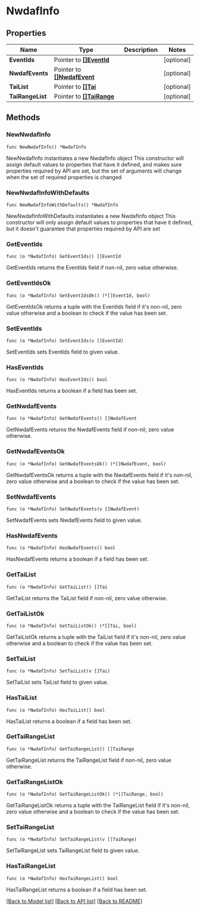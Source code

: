 # NwdafInfo

## Properties

Name | Type | Description | Notes
------------ | ------------- | ------------- | -------------
**EventIds** | Pointer to [**[]EventId**](EventId.md) |  | [optional] 
**NwdafEvents** | Pointer to [**[]NwdafEvent**](NwdafEvent.md) |  | [optional] 
**TaiList** | Pointer to [**[]Tai**](Tai.md) |  | [optional] 
**TaiRangeList** | Pointer to [**[]TaiRange**](TaiRange.md) |  | [optional] 

## Methods

### NewNwdafInfo

`func NewNwdafInfo() *NwdafInfo`

NewNwdafInfo instantiates a new NwdafInfo object
This constructor will assign default values to properties that have it defined,
and makes sure properties required by API are set, but the set of arguments
will change when the set of required properties is changed

### NewNwdafInfoWithDefaults

`func NewNwdafInfoWithDefaults() *NwdafInfo`

NewNwdafInfoWithDefaults instantiates a new NwdafInfo object
This constructor will only assign default values to properties that have it defined,
but it doesn't guarantee that properties required by API are set

### GetEventIds

`func (o *NwdafInfo) GetEventIds() []EventId`

GetEventIds returns the EventIds field if non-nil, zero value otherwise.

### GetEventIdsOk

`func (o *NwdafInfo) GetEventIdsOk() (*[]EventId, bool)`

GetEventIdsOk returns a tuple with the EventIds field if it's non-nil, zero value otherwise
and a boolean to check if the value has been set.

### SetEventIds

`func (o *NwdafInfo) SetEventIds(v []EventId)`

SetEventIds sets EventIds field to given value.

### HasEventIds

`func (o *NwdafInfo) HasEventIds() bool`

HasEventIds returns a boolean if a field has been set.

### GetNwdafEvents

`func (o *NwdafInfo) GetNwdafEvents() []NwdafEvent`

GetNwdafEvents returns the NwdafEvents field if non-nil, zero value otherwise.

### GetNwdafEventsOk

`func (o *NwdafInfo) GetNwdafEventsOk() (*[]NwdafEvent, bool)`

GetNwdafEventsOk returns a tuple with the NwdafEvents field if it's non-nil, zero value otherwise
and a boolean to check if the value has been set.

### SetNwdafEvents

`func (o *NwdafInfo) SetNwdafEvents(v []NwdafEvent)`

SetNwdafEvents sets NwdafEvents field to given value.

### HasNwdafEvents

`func (o *NwdafInfo) HasNwdafEvents() bool`

HasNwdafEvents returns a boolean if a field has been set.

### GetTaiList

`func (o *NwdafInfo) GetTaiList() []Tai`

GetTaiList returns the TaiList field if non-nil, zero value otherwise.

### GetTaiListOk

`func (o *NwdafInfo) GetTaiListOk() (*[]Tai, bool)`

GetTaiListOk returns a tuple with the TaiList field if it's non-nil, zero value otherwise
and a boolean to check if the value has been set.

### SetTaiList

`func (o *NwdafInfo) SetTaiList(v []Tai)`

SetTaiList sets TaiList field to given value.

### HasTaiList

`func (o *NwdafInfo) HasTaiList() bool`

HasTaiList returns a boolean if a field has been set.

### GetTaiRangeList

`func (o *NwdafInfo) GetTaiRangeList() []TaiRange`

GetTaiRangeList returns the TaiRangeList field if non-nil, zero value otherwise.

### GetTaiRangeListOk

`func (o *NwdafInfo) GetTaiRangeListOk() (*[]TaiRange, bool)`

GetTaiRangeListOk returns a tuple with the TaiRangeList field if it's non-nil, zero value otherwise
and a boolean to check if the value has been set.

### SetTaiRangeList

`func (o *NwdafInfo) SetTaiRangeList(v []TaiRange)`

SetTaiRangeList sets TaiRangeList field to given value.

### HasTaiRangeList

`func (o *NwdafInfo) HasTaiRangeList() bool`

HasTaiRangeList returns a boolean if a field has been set.


[[Back to Model list]](../README.md#documentation-for-models) [[Back to API list]](../README.md#documentation-for-api-endpoints) [[Back to README]](../README.md)


